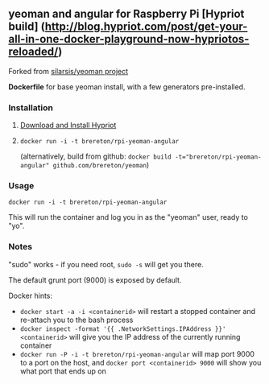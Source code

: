 ## yeoman and angular for Raspberry Pi [Hypriot build] (http://blog.hypriot.com/post/get-your-all-in-one-docker-playground-now-hypriotos-reloaded/)

Forked from [silarsis/yeoman project](https://github.com/silarsis/yeoman)

**Dockerfile** for base yeoman install, with a few generators pre-installed.

### Installation

1. [Download and Install Hypriot](http://blog.hypriot.com/getting-started-with-docker-on-your-arm-device/)

2. `docker run -i -t brereton/rpi-yeoman-angular`

    (alternatively, build from github: `docker build -t="brereton/rpi-yeoman-angular" github.com/brereton/yeoman`)

### Usage

`docker run -i -t brereton/rpi-yeoman-angular`

This will run the container and log you in as the "yeoman" user, ready to "yo".

### Notes

"sudo" works - if you need root, `sudo -s` will get you there.

The default grunt port (9000) is exposed by default.

Docker hints:

  - `docker start -a -i <containerid>` will restart a stopped container and re-attach you to the bash process
  - `docker inspect -format '{{ .NetworkSettings.IPAddress }}' <containerid>` will give you the IP address of the currently running container
  - `docker run -P -i -t brereton/rpi-yeoman-angular` will map port 9000 to a port on the host, and `docker port <containerid> 9000` will show you what port that ends up on

